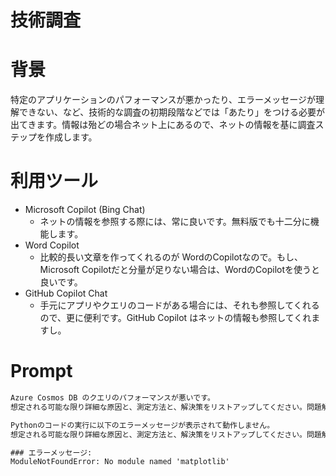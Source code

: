 # 技術調査

# 背景

特定のアプリケーションのパフォーマンスが悪かったり、エラーメッセージが理解できない、など、技術的な調査の初期段階などでは「あたり」をつける必要が出てきます。情報は殆どの場合ネット上にあるので、ネットの情報を基に調査ステップを作成します。

# 利用ツール

- Microsoft Copilot (Bing Chat)
    - ネットの情報を参照する際には、常に良いです。無料版でも十二分に機能します。
- Word Copilot
    - 比較的長い文章を作ってくれるのが WordのCopilotなので。もし、Microsoft Copilotだと分量が足りない場合は、WordのCopilotを使うと良いです。
- GitHub Copilot Chat
    - 手元にアプリやクエリのコードがある場合には、それも参照してくれるので、更に便利です。GitHub Copilot はネットの情報も参照してくれますし。

# Prompt

```cmd
Azure Cosmos DB のクエリのパフォーマンスが悪いです。
想定される可能な限り詳細な原因と、測定方法と、解決策をリストアップしてください。問題解決の為の詳細な手順も作成してください。
```

```cmd
Pythonのコードの実行に以下のエラーメッセージが表示されて動作しません。
想定される可能な限り詳細な原因と、測定方法と、解決策をリストアップしてください。問題解決の為の詳細な手順も作成してください。

### エラーメッセージ:
ModuleNotFoundError: No module named 'matplotlib'
```
